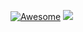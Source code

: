 






[![Awesome](https://awesome.re/badge.svg)](https://awesome.re) ![](https://komarev.com/ghpvc/?username=CruelSec&color=red)


